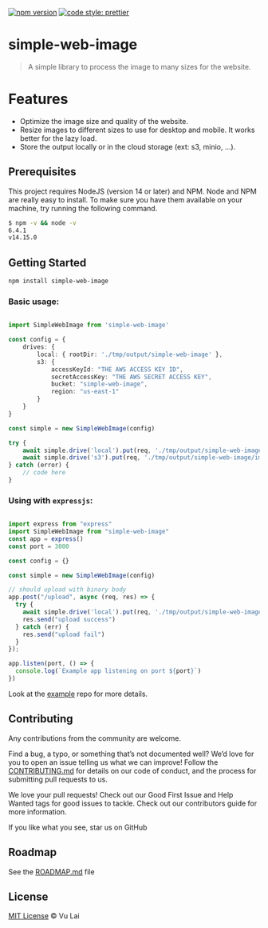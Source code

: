 [![npm version](https://badge.fury.io/js/simple-web-image.svg)](https://badge.fury.io/js/simple-web-image)
[![code style: prettier](https://img.shields.io/badge/code_style-prettier-ff69b4.svg?style=flat-square)](https://github.com/prettier/prettier)

# simple-web-image

> A simple library to process the image to many sizes for the website.

# Features
* Optimize the image size and quality of the website.
* Resize images to different sizes to use for desktop and mobile. It works better for the lazy load.
* Store the output locally or in the cloud storage (ext: s3, minio, ...).

## Prerequisites

This project requires NodeJS (version 14 or later) and NPM. Node and NPM are really easy to install. To make sure you have them available on your machine, try running the following command.

```sh
$ npm -v && node -v
6.4.1
v14.15.0
```

## Getting Started


```sh
npm install simple-web-image
```

### Basic usage:
```typescript

import SimpleWebImage from 'simple-web-image'

const config = {
    drives: {
        local: { rootDir: './tmp/output/simple-web-image' },
        s3: {
            accessKeyId: "THE AWS ACCESS KEY ID",
            secretAccessKey: "THE AWS SECRET ACCESS KEY",
            bucket: "simple-web-image",
            region: "us-east-1"
        }
    }
}

const simple = new SimpleWebImage(config)

try {
    await simple.drive('local').put(req, './tmp/output/simple-web-image/image-name')
    await simple.drive('s3').put(req, './tmp/output/simple-web-image/image-name')
} catch (error) {
    // code here
}
```


### Using with `expressjs`:
```typescript

import express from "express"
import SimpleWebImage from "simple-web-image"
const app = express()
const port = 3000

const config = {}

const simple = new SimpleWebImage(config)

// should upload with binary body
app.post("/upload", async (req, res) => {
  try {
    await simple.drive('local').put(req, './tmp/output/simple-web-image/image-name')
    res.send("upload success")
  } catch (err) {
    res.send("upload fail")
  }
});

app.listen(port, () => {
  console.log(`Example app listening on port ${port}`)
})
```

Look at the [example](https://github.com/tuanvu0995/swi-example.git) repo for more details.

## Contributing

Any contributions from the community are welcome.

Find a bug, a typo, or something that’s not documented well? We’d love for you to open an issue telling us what we can improve! Follow the [CONTRIBUTING.md](CONTRIBUTING.md) for details on our code of conduct, and the process for submitting pull requests to us.

We love your pull requests! Check out our Good First Issue and Help Wanted tags for good issues to tackle. Check out our contributors guide for more information.

If you like what you see, star us on GitHub

## Roadmap

See the [ROADMAP.md](ROADMAP.md) file

## License

[MIT License](LICENSE) © Vu Lai
